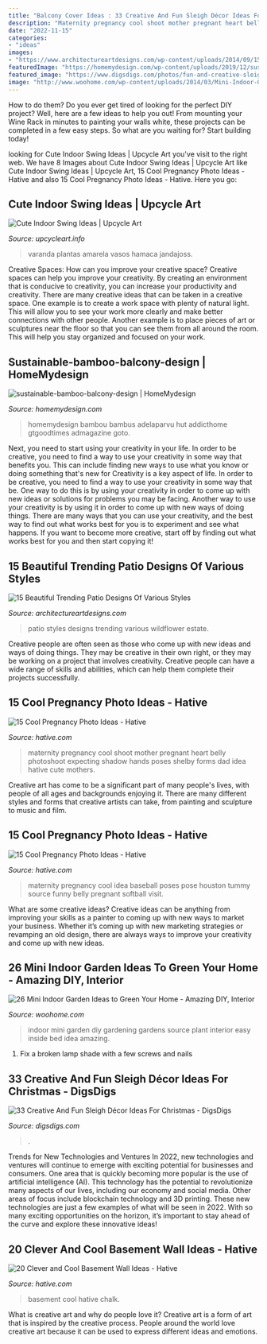 ```yaml
---
title: "Balcony Cover Ideas : 33 Creative And Fun Sleigh Décor Ideas For Christmas"
description: "Maternity pregnancy cool shoot mother pregnant heart belly photoshoot expecting shadow hands poses shelby forms dad idea hative cute mothers"
date: "2022-11-15"
categories:
- "ideas"
images:
- "https://www.architectureartdesigns.com/wp-content/uploads/2014/09/15-Beautiful-Trending-Patio-Designs-Of-Various-Styles-5-630x947.jpg"
featuredImage: "https://homemydesign.com/wp-content/uploads/2019/12/sustainable-bamboo-balcony-design.jpg"
featured_image: "https://www.digsdigs.com/photos/fun-and-creative-sleigh-decor-ideas-for-christmas-14-554x832.jpg"
image: "http://www.woohome.com/wp-content/uploads/2014/03/Mini-Indoor-Gardening-2.jpg"
---
```



How to do them?
Do you ever get tired of looking for the perfect DIY project? Well, here are a few ideas to help you out! From mounting your Wine Rack in minutes to painting your walls white, these projects can be completed in a few easy steps. So what are you waiting for? Start building today!

	

		
looking for Cute Indoor Swing Ideas | Upcycle Art you've visit to the right web. We have 8 Images about Cute Indoor Swing Ideas | Upcycle Art like Cute Indoor Swing Ideas | Upcycle Art, 15 Cool Pregnancy Photo Ideas - Hative and also 15 Cool Pregnancy Photo Ideas - Hative. Here you go:
		
    
## Cute Indoor Swing Ideas | Upcycle Art

<img loading=lazy src="https://www.upcycleart.info/wp-content/uploads/2015/11/Indoor-Home-Swing-Ideas.jpg" onerror="this.onerror=null;this.src='https://tse3.mm.bing.net/th?id=OIP.WSV_Qg72NdLqrqax5s3dsgHaKN&amp;pid=15.1';" alt="Cute Indoor Swing Ideas | Upcycle Art">

_Source: upcycleart.info_

>varanda plantas amarela vasos hamaca jandajoss. 

	

Creative Spaces: How can you improve your creative space?
Creative spaces can help you improve your creativity. By creating an environment that is conducive to creativity, you can increase your productivity and creativity. There are many creative ideas that can be taken in a creative space. One example is to create a work space with plenty of natural light. This will allow you to see your work more clearly and make better connections with other people. Another example is to place pieces of art or sculptures near the floor so that you can see them from all around the room. This will help you stay organized and focused on your work.

    
## Sustainable-bamboo-balcony-design | HomeMydesign

<img loading=lazy src="https://homemydesign.com/wp-content/uploads/2019/12/sustainable-bamboo-balcony-design.jpg" onerror="this.onerror=null;this.src='https://tse3.mm.bing.net/th?id=OIP.PfWk_KY9OGZfoz2869eeFQHaKN&amp;pid=15.1';" alt="sustainable-bamboo-balcony-design | HomeMydesign">

_Source: homemydesign.com_

>homemydesign bambou bambus adelaparvu hut addicthome gtgoodtimes admagazine goto. 

	

Next, you need to start using your creativity in your life. In order to be creative, you need to find a way to use your creativity in some way that benefits you. This can include finding new ways to use what you know or doing something that's new for
Creativity is a key aspect of life. In order to be creative, you need to find a way to use your creativity in some way that be. One way to do this is by using your creativity in order to come up with new ideas or solutions for problems you may be facing. Another way to use your creativity is by using it in order to come up with new ways of doing things. There are many ways that you can use your creativity, and the best way to find out what works best for you is to experiment and see what happens. If you want to become more creative, start off by finding out what works best for you and then start copying it!

    
## 15 Beautiful Trending Patio Designs Of Various Styles

<img loading=lazy src="https://www.architectureartdesigns.com/wp-content/uploads/2014/09/15-Beautiful-Trending-Patio-Designs-Of-Various-Styles-5-630x947.jpg" onerror="this.onerror=null;this.src='https://tse3.mm.bing.net/th?id=OIP.5MLkSZt14J4xDRfhJOXkxQHaLI&amp;pid=15.1';" alt="15 Beautiful Trending Patio Designs Of Various Styles">

_Source: architectureartdesigns.com_

>patio styles designs trending various wildflower estate. 

	

Creative people are often seen as those who come up with new ideas and ways of doing things. They may be creative in their own right, or they may be working on a project that involves creativity. Creative people can have a wide range of skills and abilities, which can help them complete their projects successfully.

    
## 15 Cool Pregnancy Photo Ideas - Hative

<img loading=lazy src="https://hative.com/wp-content/uploads/2014/11/pregnancy-photo-ideas/15-cool-pregnancy-photo-ideas.jpg" onerror="this.onerror=null;this.src='https://tse4.mm.bing.net/th?id=OIP.mvGAmYevFz5_8FiHguZe6wHaKx&amp;pid=15.1';" alt="15 Cool Pregnancy Photo Ideas - Hative">

_Source: hative.com_

>maternity pregnancy cool shoot mother pregnant heart belly photoshoot expecting shadow hands poses shelby forms dad idea hative cute mothers. 

	

Creative art has come to be a significant part of many people's lives, with people of all ages and backgrounds enjoying it. There are many different styles and forms that creative artists can take, from painting and sculpture to music and film.

    
## 15 Cool Pregnancy Photo Ideas - Hative

<img loading=lazy src="https://hative.com/wp-content/uploads/2014/11/pregnancy-photo-ideas/14-cool-pregnancy-photo-ideas.jpg" onerror="this.onerror=null;this.src='https://tse3.mm.bing.net/th?id=OIP.uB_XonXbodawQ4V5YCJgEQHaLF&amp;pid=15.1';" alt="15 Cool Pregnancy Photo Ideas - Hative">

_Source: hative.com_

>maternity pregnancy cool idea baseball poses pose houston tummy source funny belly pregnant softball visit. 

	

What are some creative ideas?
Creative ideas can be anything from improving your skills as a painter to coming up with new ways to market your business. Whether it’s coming up with new marketing strategies or revamping an old design, there are always ways to improve your creativity and come up with new ideas.

    
## 26 Mini Indoor Garden Ideas To Green Your Home - Amazing DIY, Interior

<img loading=lazy src="http://www.woohome.com/wp-content/uploads/2014/03/Mini-Indoor-Gardening-2.jpg" onerror="this.onerror=null;this.src='https://tse1.mm.bing.net/th?id=OIP.fvWcVsV1pRPF7W_PzotdaAHaLG&amp;pid=15.1';" alt="26 Mini Indoor Garden Ideas to Green Your Home - Amazing DIY, Interior">

_Source: woohome.com_

>indoor mini garden diy gardening gardens source plant interior easy inside bed idea amazing. 

	

1. Fix a broken lamp shade with a few screws and nails

    
## 33 Creative And Fun Sleigh Décor Ideas For Christmas - DigsDigs

<img loading=lazy src="https://www.digsdigs.com/photos/fun-and-creative-sleigh-decor-ideas-for-christmas-14-554x832.jpg" onerror="this.onerror=null;this.src='https://tse4.mm.bing.net/th?id=OIP.877Vbkw3p_7MS2z76sFMGQHaLH&amp;pid=15.1';" alt="33 Creative And Fun Sleigh Décor Ideas For Christmas - DigsDigs">

_Source: digsdigs.com_

>. 

	

Trends for New Technologies and Ventures
In 2022, new technologies and ventures will continue to emerge with exciting potential for businesses and consumers. One area that is quickly becoming more popular is the use of artificial intelligence (AI). This technology has the potential to revolutionize many aspects of our lives, including our economy and social media. Other areas of focus include blockchain technology and 3D printing. These new technologies are just a few examples of what will be seen in 2022. With so many exciting opportunities on the horizon, it’s important to stay ahead of the curve and explore these innovative ideas!

    
## 20 Clever And Cool Basement Wall Ideas - Hative

<img loading=lazy src="https://hative.com/wp-content/uploads/2014/05/basement-wall-ideas/17-chalk-wall-basement.jpg" onerror="this.onerror=null;this.src='https://tse1.mm.bing.net/th?id=OIP.XIAcBqTxaZNxCML3d3ajDwHaLH&amp;pid=15.1';" alt="20 Clever and Cool Basement Wall Ideas - Hative">

_Source: hative.com_

>basement cool hative chalk. 

	

What is creative art and why do people love it?
Creative art is a form of art that is inspired by the creative process. People around the world love creative art because it can be used to express different ideas and emotions.


